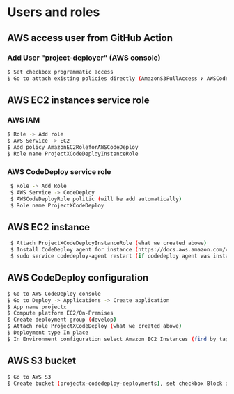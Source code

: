 # Users and roles

## AWS access user from GitHub Action

### Add User "project-deployer" (AWS console)
```bash
$ Set checkbox programmatic access
$ Go to attach existing policies directly (AmazonS3FullAccess и AWSCodeDeployDeployerAccess) in Permissions section
```

## AWS EC2 instances service role

### AWS IAM
```bash
$ Role -> Add role
$ AWS Service -> EC2
$ Add policy AmazonEC2RoleforAWSCodeDeploy
$ Role name ProjectXCodeDeployInstanceRole
```

### AWS CodeDeploy service role

```bash
 $ Role -> Add Role
 $ AWS Service -> CodeDeploy
 $ AWSCodeDeployRole politic (will be add automatically)
 $ Role name ProjectXCodeDeploy
 ```

## AWS EC2 instance

```bash
 $ Attach ProjectXCodeDeployInstanceRole (what we created abowe)
 $ Install CodeDeploy agent for instance (https://docs.aws.amazon.com/codedeploy/latest/userguide/codedeploy-agent-operations-install-ubuntu.html)
 $ sudo service codedeploy-agent restart (if codedeploy agent was installed before attaching ProjectXCodeDeployInstanceRole)
 ```
## AWS CodeDeploy configuration
```bash
$ Go to AWS CodeDeploy console
$ Go to Deploy -> Applications -> Create application
$ App name projectx
$ Compute platform EC2/On-Premises
$ Create deployment group (develop)
$ Attach role ProjectXCodeDeploy (what we created abowe)
$ Deployment type In place
$ In Environment configuration select Amazon EC2 Instances (find by tag, etc.)
````

## AWS S3 bucket
```bash
$ Go to AWS S3
$ Create bucket (projectx-codedeploy-deployments), set checkbox Block all public access
```
